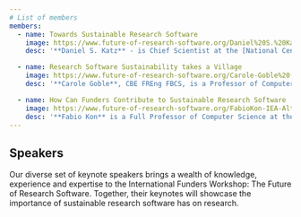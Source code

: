```yaml
---
# List of members
members:
  - name: Towards Sustainable Research Software 
    image: https://www.future-of-research-software.org/Daniel%20S.%20Katz.jpg
    desc: '**Daniel S. Katz** - is Chief Scientist at the [National Center for Supercomputing Applications (NCSA)](https://www.ncsa.illinois.edu/) and Research Associate Professor in Computer Science, Electrical and Computer Engineering, at the [School of Information Sciences at the University of Illinois Urbana-Champaign](https://ischool.illinois.edu/). His interests include citation and credit mechanisms and practices associated with software and data, organization and community practices for collaboration, and career paths for computing researchers. He is a member of the [IEEE Computer Society Board of Governors](https://www.computer.org/volunteering/board-of-governors), founding editor and current Associate Editor-in-Chief of the [Journal of Open Source Software](https://joss.theoj.org/), co-founder and steering committee chair of the [Research Software Alliance (ReSA)](https://www.researchsoft.org/), and co-founder and steering committee member of the [US Research Software Engineer (US-RSE) Association](https://us-rse.org/).' 

  - name: Research Software Sustainability takes a Village 
    image: https://www.future-of-research-software.org/Carole-Goble%20(1).jpeg
    desc: '**Carole Goble**, CBE FREng FBCS, is a Professor of Computer Science, [University of Manchester, UK](https://www.manchester.ac.uk/) where she leads a team of researchers, research software engineers and data stewards. She has spent 25 years working on open, FAIR and reproducible science in a range of disciplines, mainly in biomedical sciences and biodiversity.  She has led the development of many widely known open source, openly developed software platforms with many 10,000s of users. Together with the co-founder of the UK’s [Software Sustainability Institute](https://www.software.ac.uk/), she has led numerous national and European e-Infrastructure projects. She is Head of Node of [ELIXIR-UK](https://elixiruknode.org/), the national node of the European Research Infrastructure for Life Sciences, directs digital infrastructure for the [European Research Infrastructure for Industrial Biotechnology (IBISBA)](https://www.ibisba.eu/) and serves on the technical services leadership team for [Health Data Research UK](https://www.hdruk.ac.uk/).  She serves on the G7 Open Science Working Group and the [EOSC-A Task Force for Semantic Interoperability](https://www.eosc.eu/advisory-groups/semantic-interoperability#:~:text=The%20Semantic%20Interoperability%20Task%20Force,alignment%2Fmatching%20of%20semantic%20artefacts.).' 

  - name: How Can Funders Contribute to Sustainable Research Software
    image: https://www.future-of-research-software.org/FabioKon-IEA-Alta2%20(1).jpg
    desc: '**Fabio Kon** is a Full Professor of Computer Science at the [Institute of Mathematics and Statistics at the University of São Paulo (IME-USP)](https://www.ime.usp.br/en/home/). He carries out research in the fields of Software Engineering, Smart Cities, Free and Open Source Software, and Innovation and  Technological Entrepreneurship. In 2013, he was Visiting Professor at the Technion, Israel, where he conducted research on Software Startup Ecosystems and Digital Entrepreneurship. In 2018-19, he was a Visiting Professor at [Massachusetts Institute of Technology (MIT)](https://www.mit.edu/), USA, where he researched data science applied to Smart Cities. <br> Prof. Kon is highly involved in education and in promoting the best practices of software engineering, open-source software, and open science. He is a member of the [São Paulo Research Foundation (FAPESP)](https://fapesp.br/en/about) Adjunct Panel for Exact Sciences and Engineering.'
---
```


## Speakers

Our diverse set of keynote speakers brings a wealth of knowledge, experience and expertise to the International Funders Workshop: The Future of Research Software. Together, their keynotes will showcase the importance of sustainable research software has on research. 
